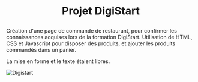 # <p align="center">Projet DigiStart</p>

Création d'une page de commande de restaurant, pour confirmer les connaissances acquises lors de la formation DigiStart.
Utilisation de HTML, CSS et Javascript pour disposer des produits, et ajouter les produits commandés dans un panier.

La mise en forme et le texte étaient libres.

![Digistart](https://github.com/user-attachments/assets/0349084f-b4f0-4d89-9394-deb7afa97894)
